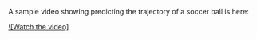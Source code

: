 A sample video showing predicting the trajectory of a soccer ball is here:

[![Watch the video]](https://github.com/zcheng10/pdl/blob/main/test/ext_clip_0_boxed.mp4)

